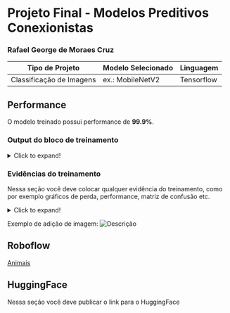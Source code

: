 # Projeto Final - Modelos Preditivos Conexionistas

### Rafael George de Moraes Cruz

|**Tipo de Projeto**|**Modelo Selecionado**|**Linguagem**|
|--|--|--|
|Classificação de Imagens|ex.: MobileNetV2|Tensorflow|

## Performance

O modelo treinado possui performance de **99.9%**.

### Output do bloco de treinamento

<details>
  <summary>Click to expand!</summary>
  
  ```text
    Você deve colar aqui a saída do bloco de treinamento do notebook, contendo todas as épocas e saídas do treinamento
  ```
</details>

### Evidências do treinamento

Nessa seção você deve colocar qualquer evidência do treinamento, como por exemplo gráficos de perda, performance, matriz de confusão etc.

<details>
  <summary>Click to expand!</summary>
  
  ```text
    Você deve colar aqui a saída do bloco de treinamento do notebook, contendo todas as épocas e saídas do treinamento
    ![Descrição](https://picsum.photos/seed/picsum/500/300)
  ```
</details>

Exemplo de adição de imagem:
![Descrição](https://picsum.photos/seed/picsum/500/300)

## Roboflow

[Animais](https://universe.roboflow.com/cesar-kkubx/deep-learning-animals/dataset/1)

## HuggingFace

Nessa seção você deve publicar o link para o HuggingFace

